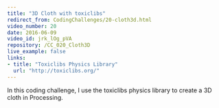 ```yaml
---
title: "3D Cloth with toxiclibs"
redirect_from: CodingChallenges/20-cloth3d.html
video_number: 20
date: 2016-06-09
video_id: jrk_lOg_pVA
repository: /CC_020_Cloth3D
live_example: false
links:
- title: "Toxiclibs Physics Library"
  url: "http://toxiclibs.org/"
---
```


In this coding challenge, I use the toxiclibs physics library to create a 3D cloth in Processing.
